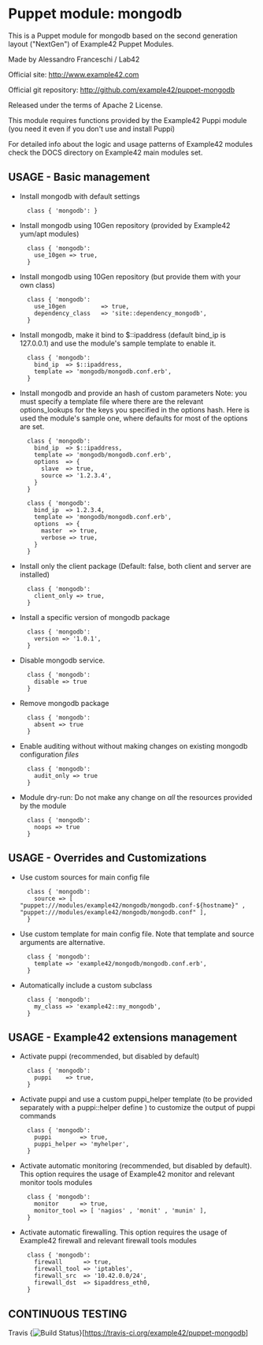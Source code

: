 # Puppet module: mongodb

This is a Puppet module for mongodb based on the second generation layout ("NextGen") of Example42 Puppet Modules.

Made by Alessandro Franceschi / Lab42

Official site: http://www.example42.com

Official git repository: http://github.com/example42/puppet-mongodb

Released under the terms of Apache 2 License.

This module requires functions provided by the Example42 Puppi module (you need it even if you don't use and install Puppi)

For detailed info about the logic and usage patterns of Example42 modules check the DOCS directory on Example42 main modules set.


## USAGE - Basic management

* Install mongodb with default settings

        class { 'mongodb': }

* Install mongodb using 10Gen repository (provided by Example42 yum/apt modules)

        class { 'mongodb':
          use_10gen => true,
        }

* Install mongodb using 10Gen repository (but provide them with your own class)

        class { 'mongodb':
          use_10gen          => true,
          dependency_class   => 'site::dependency_mongodb',
        }

* Install mongodb, make it bind to $::ipaddress (default bind_ip is 127.0.0.1) and use the module's sample template to enable it.

        class { 'mongodb':
          bind_ip  => $::ipaddress,
          template => 'mongodb/mongodb.conf.erb',
        }

* Install mongodb and provide an hash of custom parameters
  Note: you must specify a template file where there are the relevant options_lookups for the keys you specified in the options hash. Here is used the module's sample one, where defaults for most of the options are set.

        class { 'mongodb':
          bind_ip  => $::ipaddress,
          template => 'mongodb/mongodb.conf.erb',
          options  => {
            slave  => true,
            source => '1.2.3.4',
          }
        }

        class { 'mongodb':
          bind_ip  => 1.2.3.4,
          template => 'mongodb/mongodb.conf.erb',
          options  => {
            master  => true,
            verbose => true,
          }
        }


* Install only the client package (Default: false, both client and server are installed)

        class { 'mongodb':
          client_only => true,
        }


* Install a specific version of mongodb package

        class { 'mongodb':
          version => '1.0.1',
        }

* Disable mongodb service.

        class { 'mongodb':
          disable => true
        }

* Remove mongodb package

        class { 'mongodb':
          absent => true
        }

* Enable auditing without without making changes on existing mongodb configuration *files*

        class { 'mongodb':
          audit_only => true
        }

* Module dry-run: Do not make any change on *all* the resources provided by the module

        class { 'mongodb':
          noops => true
        }


## USAGE - Overrides and Customizations
* Use custom sources for main config file 

        class { 'mongodb':
          source => [ "puppet:///modules/example42/mongodb/mongodb.conf-${hostname}" , "puppet:///modules/example42/mongodb/mongodb.conf" ], 
        }


* Use custom template for main config file. Note that template and source arguments are alternative. 

        class { 'mongodb':
          template => 'example42/mongodb/mongodb.conf.erb',
        }

* Automatically include a custom subclass

        class { 'mongodb':
          my_class => 'example42::my_mongodb',
        }


## USAGE - Example42 extensions management 
* Activate puppi (recommended, but disabled by default)

        class { 'mongodb':
          puppi    => true,
        }

* Activate puppi and use a custom puppi_helper template (to be provided separately with a puppi::helper define ) to customize the output of puppi commands 

        class { 'mongodb':
          puppi        => true,
          puppi_helper => 'myhelper', 
        }

* Activate automatic monitoring (recommended, but disabled by default). This option requires the usage of Example42 monitor and relevant monitor tools modules

        class { 'mongodb':
          monitor      => true,
          monitor_tool => [ 'nagios' , 'monit' , 'munin' ],
        }

* Activate automatic firewalling. This option requires the usage of Example42 firewall and relevant firewall tools modules

        class { 'mongodb':       
          firewall      => true,
          firewall_tool => 'iptables',
          firewall_src  => '10.42.0.0/24',
          firewall_dst  => $ipaddress_eth0,
        }


## CONTINUOUS TESTING

Travis {<img src="https://travis-ci.org/example42/puppet-mongodb.png?branch=master" alt="Build Status" />}[https://travis-ci.org/example42/puppet-mongodb]
